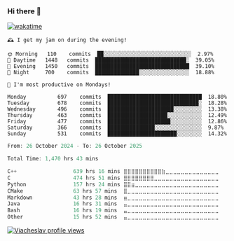 ### Hi there 👋

[![wakatime](https://wakatime.com/badge/user/018c696b-0bdf-43bb-ab77-72c32d0bf4fe.svg)](https://wakatime.com/@018c696b-0bdf-43bb-ab77-72c32d0bf4fe)

<!-- README-STATS:START -->

```
🕰️ I get my jam on during the evening!

🌞 Morning  	110    commits	██░░░░░░░░░░░░░░░░░░░░░░░░░░░░	2.97%
🌆 Daytime  	1448   commits	█████████████████████████████░	39.05%
🌃 Evening  	1450   commits	██████████████████████████████	39.10%
🌙 Night    	700    commits	██████████████░░░░░░░░░░░░░░░░	18.88%
```

```
📅 I'm most productive on Mondays!

Monday      	697    commits	██████████████████████████████	18.80%
Tuesday     	678    commits	█████████████████████████████░	18.28%
Wednesday   	496    commits	█████████████████████░░░░░░░░░	13.38%
Thursday    	463    commits	███████████████████░░░░░░░░░░░	12.49%
Friday      	477    commits	████████████████████░░░░░░░░░░	12.86%
Saturday    	366    commits	███████████████░░░░░░░░░░░░░░░	9.87%
Sunday      	531    commits	██████████████████████░░░░░░░░	14.32%
```

<!-- README-STATS:END -->

<!--START_SECTION:waka-->

```C
From: 26 October 2024 - To: 26 October 2025

Total Time: 1,470 hrs 43 mins

C++                  639 hrs 16 mins ⣿⣿⣿⣿⣿⣿⣿⣿⣿⣿⣷⣀⣀⣀⣀⣀⣀⣀⣀⣀⣀⣀⣀⣀⣀   43.00 %
C                    474 hrs 51 mins ⣿⣿⣿⣿⣿⣿⣿⣿⣀⣀⣀⣀⣀⣀⣀⣀⣀⣀⣀⣀⣀⣀⣀⣀⣀   31.94 %
Python               157 hrs 24 mins ⣿⣿⣶⣀⣀⣀⣀⣀⣀⣀⣀⣀⣀⣀⣀⣀⣀⣀⣀⣀⣀⣀⣀⣀⣀   10.59 %
CMake                63 hrs 57 mins  ⣿⣀⣀⣀⣀⣀⣀⣀⣀⣀⣀⣀⣀⣀⣀⣀⣀⣀⣀⣀⣀⣀⣀⣀⣀   04.30 %
Markdown             43 hrs 28 mins  ⣶⣀⣀⣀⣀⣀⣀⣀⣀⣀⣀⣀⣀⣀⣀⣀⣀⣀⣀⣀⣀⣀⣀⣀⣀   02.92 %
Java                 16 hrs 31 mins  ⣤⣀⣀⣀⣀⣀⣀⣀⣀⣀⣀⣀⣀⣀⣀⣀⣀⣀⣀⣀⣀⣀⣀⣀⣀   01.11 %
Bash                 16 hrs 19 mins  ⣤⣀⣀⣀⣀⣀⣀⣀⣀⣀⣀⣀⣀⣀⣀⣀⣀⣀⣀⣀⣀⣀⣀⣀⣀   01.10 %
Other                15 hrs 52 mins  ⣤⣀⣀⣀⣀⣀⣀⣀⣀⣀⣀⣀⣀⣀⣀⣀⣀⣀⣀⣀⣀⣀⣀⣀⣀   01.07 %
```

<!--END_SECTION:waka-->

[![Viacheslav profile views](https://u8views.com/api/v1/github/profiles/25109435/views/day-week-month-total-count.svg)](https://u8views.com/github/Mcublog)
